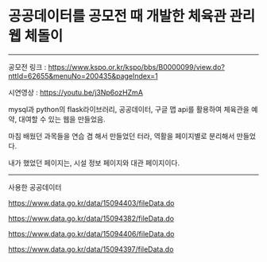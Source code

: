 # 공공데이터를 공모전 때 개발한 체육관 관리 웹 체돌이

---

공모전 링크 : https://www.kspo.or.kr/kspo/bbs/B0000099/view.do?nttId=62655&menuNo=200435&pageIndex=1

시연영상 : https://youtu.be/j3Np6ozHZmA

mysql과 python의 flask라이브러리, 공공데이터, 구글 맵 api를 활용하여 체육관을 예약, 대여할 수 있는 웹을 만들었음.

마침 배웠던 과목들을 연습 겸 해서 만들었던 터라, 역활을 페이지별로 분리해서 만들었다.

내가 했었던 페이지는, 시설 정보 페이지와 대관 페이지이다.

---

사용한 공공데이터

https://www.data.go.kr/data/15094403/fileData.do

https://www.data.go.kr/data/15094382/fileData.do

https://www.data.go.kr/data/15094406/fileData.do

https://www.data.go.kr/data/15094397/fileData.do

